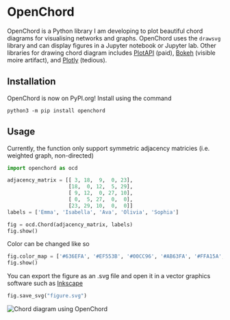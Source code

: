 # OpenChord

OpenChord is a Python library I am developing to plot beautiful chord diagrams for visualising networks and graphs. OpenChord uses the `drawsvg` library and can display figures in a Jupyter notebook or Jupyter lab. Other libraries for drawing chord diagram includes [PlotAPI](https://plotapi.com/) (paid), [Bokeh](https://holoviews.org/reference/elements/bokeh/Chord.html) (visible moire artifact), and [Plotly](https://plotly.com/python/v3/filled-chord-diagram/) (tedious). 

## Installation

OpenChord is now on PyPI.org! Install using the command
```
python3 -m pip install openchord
```

## Usage

Currently, the function only support symmetric adjacency matricies (i.e. weighted graph, non-directed)
```python
import openchord as ocd

adjacency_matrix = [[ 3, 18,  9,  0, 23],
                    [18,  0, 12,  5, 29],
                    [ 9, 12,  0, 27, 10],
                    [ 0,  5, 27,  0,  0],
                    [23, 29, 10,  0,  0]]
labels = ['Emma', 'Isabella', 'Ava', 'Olivia', 'Sophia']

fig = ocd.Chord(adjacency_matrix, labels)
fig.show()
```
Color can be changed like so
```python
fig.color_map = ['#636EFA', '#EF553B', '#00CC96', '#AB63FA', '#FFA15A', '#19D3F3', '#FF6692', '#B6E880', '#FF97FF', '#FECB52']
fig.show()
```
You can export the figure as an .svg file and open it in a vector graphics software such as [Inkscape](https://inkscape.org/)
```python
fig.save_svg("figure.svg")
```
![Chord diagram using OpenChord](https://raw.githubusercontent.com/pke1029/open-chord/main/media/figure.png)
